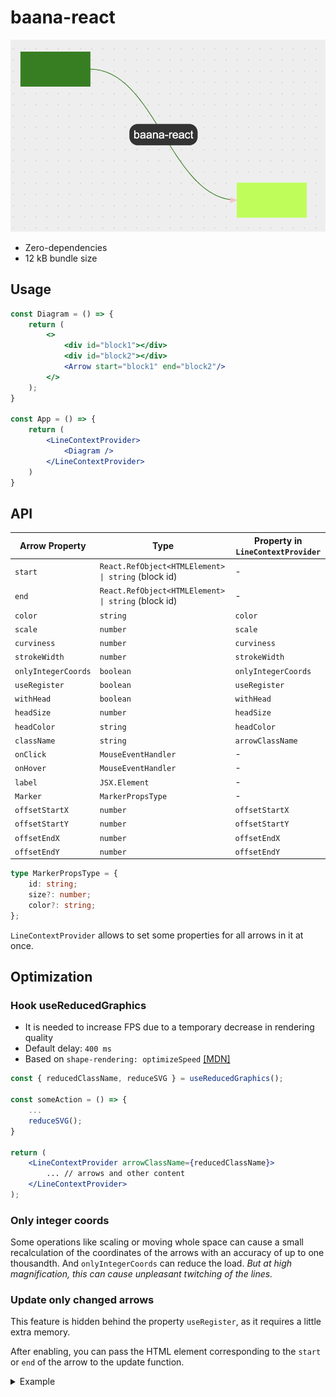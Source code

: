 # baana-react

![baana-react demonstration picture](./baana-react-pic.png "SVG-arrows lib for React")

- Zero-dependencies
- 12 kB bundle size

## Usage

```jsx
const Diagram = () => {
    return (
        <>
            <div id="block1"></div>
            <div id="block2"></div>
            <Arrow start="block1" end="block2"/>
        </>
    );
}

const App = () => {
    return (
        <LineContextProvider>
            <Diagram />
        </LineContextProvider>
    )
}
```

## API

| Arrow Property      | Type                                                | Property in `LineContextProvider` |
| ------------------- | --------------------------------------------------- | --------------------------------- |
| `start`             | `React.RefObject<HTMLElement> \| string` (block id) | -                                 |
| `end`               | `React.RefObject<HTMLElement> \| string` (block id) | -                                 |
| `color`             | `string`                                            | `color`                           |
| `scale`             | `number`                                            | `scale`                           |
| `curviness`         | `number`                                            | `curviness`                       |
| `strokeWidth`       | `number`                                            | `strokeWidth`                     |
| `onlyIntegerCoords` | `boolean`                                           | `onlyIntegerCoords`               |
| `useRegister`       | `boolean`                                           | `useRegister`                     |
| `withHead`          | `boolean`                                           | `withHead`                        |
| `headSize`          | `number`                                            | `headSize`                        |
| `headColor`         | `string`                                            | `headColor`                       |
| `className`         | `string`                                            | `arrowClassName`                  |
| `onClick`           | `MouseEventHandler`                                 | -                                 |
| `onHover`           | `MouseEventHandler`                                 | -                                 |
| `label`             | `JSX.Element`                                       | -                                 |
| `Marker`            | `MarkerPropsType`                                   | -                                 |
| `offsetStartX`      | `number`                                            | `offsetStartX`                    |
| `offsetStartY`      | `number`                                            | `offsetStartY`                    |
| `offsetEndX`        | `number`                                            | `offsetEndX`                      |
| `offsetEndY`        | `number`                                            | `offsetEndY`                      |

```ts
type MarkerPropsType = {
    id: string;
    size?: number;
    color?: string;
};
```

`LineContextProvider` allows to set some properties for all arrows in it at once.

## Optimization

### Hook useReducedGraphics

- It is needed to increase FPS due to a temporary decrease in rendering quality
- Default delay: `400 ms`
- Based on `shape-rendering: optimizeSpeed` [[MDN]](https://developer.mozilla.org/en-US/docs/Web/SVG/Attribute/shape-rendering)

```jsx
const { reducedClassName, reduceSVG } = useReducedGraphics();

const someAction = () => {
    ...
    reduceSVG();
}

return (
    <LineContextProvider arrowClassName={reducedClassName}>
        ... // arrows and other content
    </LineContextProvider>
);
```

### Only integer coords

Some operations like scaling or moving whole space can cause a small recalculation of the coordinates of the arrows with an accuracy of up to one thousandth. And `onlyIntegerCoords` can reduce the load. *But at high magnification, this can cause unpleasant twitching of the lines.*

### Update only changed arrows

This feature is hidden behind the property `useRegister`, as it requires a little extra memory.

After enabling, you can pass the HTML element corresponding to the `start` or `end` of the arrow to the update function.

<details>
<summary>Example</summary>

Made with `react-draggable`.

```jsx
const Diagram = () => {
    const { update } = useLineContext();

    const handleUpdate = (mouseEvent, dragEvent) => {
        update(dragEvent.node);
    };

    return (
        <>
            <Draggable
                onDrag={handleUpdate}
                onStart={handleUpdate}
                onStop={handleUpdate}
            >
                <div id="block1"></div>
            </Draggable>

            <Draggable
                onDrag={handleUpdate}
                onStart={handleUpdate}
                onStop={handleUpdate}
            >
                <div id="block2"></div>
            </Draggable>

            <Arrow start="block1" end="block2"/>
        </>
    );
}

const App = () => {
    return (
        <LineContextProvider>
            <Diagram />
        </LineContextProvider>
    )
}
```
</details>
